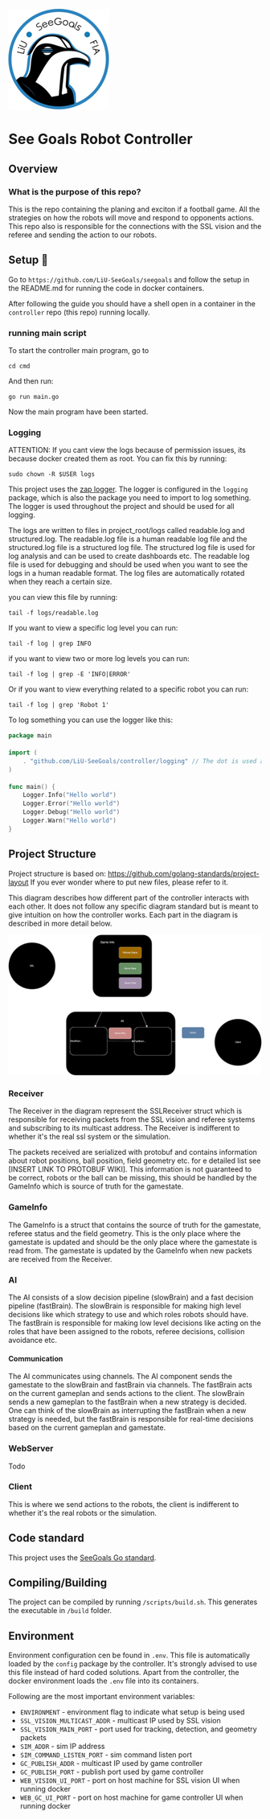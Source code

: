![Team logo](./images/logo.png)

# See Goals Robot Controller

## Overview
### What is the purpose of this repo?
This is the repo containing the planing and exciton if a football game. All the strategies on how the robots will move and respond to opponents actions. This repo also is responsible for the connections with the SSL vision and the referee and sending the action to our robots.  

## Setup 🚀

Go to `https://github.com/LiU-SeeGoals/seegoals` and follow the setup in the README.md for running the code in docker containers.

After following the guide you should have a shell open in a container in the  `controller` repo (this repo) running locally. 

### running main script
To start the controller main program, go to 
```
cd cmd
```
And then run:
```
go run main.go
```

Now the main program have been started. 

### Logging

ATTENTION: If you cant view the logs because of permission issues, its because docker created them as root. You can fix this by running:
```
sudo chown -R $USER logs
```

This project uses the [zap logger](https://pkg.go.dev/go.uber.org/zap). The logger is configured in the `logging` package, which is also the package you need to import to log something. The logger is used throughout the project and should be used for all logging.

The logs are written to files in project_root/logs called readable.log and structured.log. The readable.log file is a human readable log file and the structured.log file is a structured log file. The structured log file is used for log analysis and can be used to create dashboards etc. The readable log file is used for debugging and should be used when you want to see the logs in a human readable format. The log files are automatically rotated when they reach a certain size.

you can view this file by running:
```
tail -f logs/readable.log
```

If you want to view a specific log level you can run:
```
tail -f log | grep INFO
```

if you want to view two or more log levels you can run:
```
tail -f log | grep -E 'INFO|ERROR'
```

Or if you want to view everything related to a specific robot you can run:
```
tail -f log | grep 'Robot 1'
```

To log something you can use the logger like this:
```go
package main

import (
    . "github.com/LiU-SeeGoals/controller/logging" // The dot is used avoid having to write logging.logger every time
)

func main() {
    Logger.Info("Hello world")
    Logger.Error("Hello world")
    Logger.Debug("Hello world")
    Logger.Warn("Hello world")
}
```




## Project Structure

Project structure is based on: https://github.com/golang-standards/project-layout
If you ever wonder where to put new files, please refer to it. 

This diagram describes how different part of the controller interacts with each other. It does not follow any specific diagram standard but is meant to give intuition on how the controller works. Each part in the diagram is described in more detail below.

![Team logo](./images/systemet.drawio.svg)

### Receiver
The Receiver in the diagram represent the SSLReceiver struct which is responsible for receiving packets from the SSL vision and referee systems and subscribing to its multicast address. The Receiver is indifferent to whether it's the real ssl system or the simulation. 

The packets received are serialized with protobuf and contains information about robot positions, ball position, field geometry etc. for e detailed list see [INSERT LINK TO PROTOBUF WIKI]. This information is not guaranteed to be correct, robots or the ball can be missing, this should be handled by the GameInfo which is source of truth for the gamestate.


### GameInfo
The GameInfo is a struct that contains the source of truth for the gamestate, referee status and the field geometry. This is the only place where the gamestate is updated and should be the only place where the gamestate is read from. The gamestate is updated by the GameInfo when new packets are received from the Receiver. 

### AI
The AI consists of a slow decision pipeline (slowBrain) and a fast decision pipeline (fastBrain). The slowBrain is responsible for making high level decisions like which strategy to use and which roles robots should have. The fastBrain is responsible for making low level decisions like acting on the roles that have been assigned to the robots, referee decisions, collision avoidance etc. 


#### Communication
The AI communicates using channels. The AI component sends the gamestate to the slowBrain and fastBrain via channels. The fastBrain acts on the current gameplan and sends actions to the client. The slowBrain sends a new gameplan to the fastBrain when a new strategy is decided. One can think of the slowBrain as interrupting the fastBrain when a new strategy is needed, but the fastBrain is responsible for real-time decisions based on the current gameplan and gamestate.


### WebServer
Todo

### Client
This is where we send actions to the robots, the client is indifferent to whether it's the real robots or the simulation.

## Code standard
This project uses the [SeeGoals Go standard](https://github.com/LiU-SeeGoals/wiki/wiki/1.1.-Processes-&-Standards#seegoal---go-coding-standard).


## Compiling/Building

The project can be compiled by running `/scripts/build.sh`. This generates the executable in `/build` folder.

## Environment
Environment configuration cen be found in `.env`. This file is automatically loaded by the `config` package by the controller. It's strongly advised to use this file instead of hard coded solutions. Apart from the controller, the docker environment loads the `.env` file into its containers.

Following are the most important environment variables:

* `ENVIRONMENT` - environment flag to indicate what setup is being used
* `SSL_VISION_MULTICAST_ADDR` - multicast IP used by SSL vision
* `SSL_VISION_MAIN_PORT` - port used for tracking, detection, and geometry packets
* `SIM_ADDR` - sim IP address
* `SIM_COMMAND_LISTEN_PORT` - sim command listen port
* `GC_PUBLISH_ADDR` - multicast IP used by game controller
* `GC_PUBLISH_PORT` - publish port used by game controller
* `WEB_VISION_UI_PORT` - port on host machine for SSL vision UI when running docker
* `WEB_GC_UI_PORT` - port on host machine for game controller UI when running docker

<!-- ## Docker environment
The docker environment should be used for local development. It uses sim to simulate the game.

To start the environment:
```sh
./scripts/compose_up.sh
```

This will start the docker environment (in detached mode). The Seegoals controller is meant to be run from inside the container. The controller container can be entered by:
```sh
./scripts/enter.sh
```

Taking down the environment is done with
```sh
./scripts/compose_down.sh
``` -->
